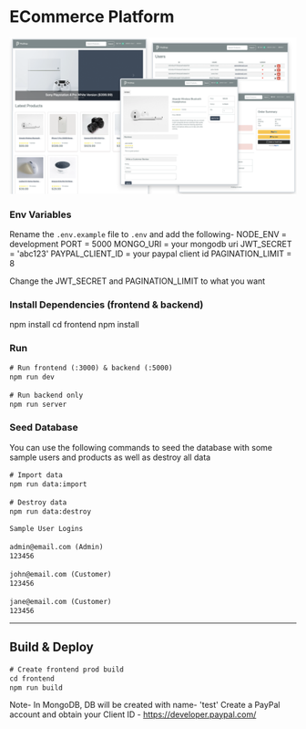 # ECommerce Platform

<img src="./frontend/public/images/screens.png">

### Env Variables

Rename the `.env.example` file to `.env` and add the following-
NODE_ENV = development
PORT = 5000
MONGO_URI = your mongodb uri
JWT_SECRET = 'abc123'
PAYPAL_CLIENT_ID = your paypal client id
PAGINATION_LIMIT = 8

Change the JWT_SECRET and PAGINATION_LIMIT to what you want

### Install Dependencies (frontend & backend)

npm install
cd frontend
npm install

### Run

```
# Run frontend (:3000) & backend (:5000)
npm run dev

# Run backend only
npm run server
```

### Seed Database

You can use the following commands to seed the database with some sample users and products as well as destroy all data

```
# Import data
npm run data:import

# Destroy data
npm run data:destroy
```

```
Sample User Logins

admin@email.com (Admin)
123456

john@email.com (Customer)
123456

jane@email.com (Customer)
123456
```

---

## Build & Deploy

```
# Create frontend prod build
cd frontend
npm run build
```

Note-
In MongoDB, DB will be created with name- 'test'
Create a PayPal account and obtain your Client ID - https://developer.paypal.com/
